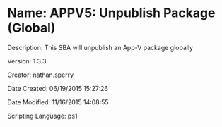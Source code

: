 ﻿# Name: APPV5: Unpublish Package (Global)

Description: This SBA will unpublish an App-V package globally

Version: 1.3.3

Creator: nathan.sperry

Date Created: 06/19/2015 15:27:26

Date Modified: 11/16/2015 14:08:55

Scripting Language: ps1

